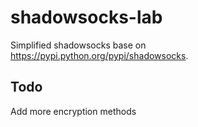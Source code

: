 # shadowsocks-lab

Simplified shadowsocks base on https://pypi.python.org/pypi/shadowsocks.

## Todo
Add more encryption methods
